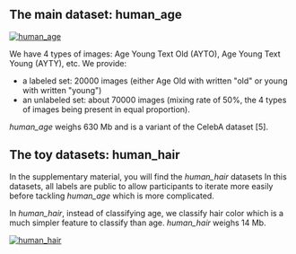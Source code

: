 ## The main dataset: human_age

[![human_age](https://github.com/EffiSciencesResearch/challenge_data_ens_2023/blob/main/assets/human_age.png?raw=true)](https://www.effisciences.org/)

We have 4 types of images: Age Young Text Old (AYTO), Age Young Text Young (AYTY), etc. We provide:
- a labeled set: 20000 images (either Age Old with written "old" or young with written "young")
- an unlabeled set: about 70000 images (mixing rate of 50%, the 4 types of images being present in equal proportion). 

*human_age* weighs 630 Mb and is a variant of the CelebA dataset [5].

## The toy datasets: human_hair

In the supplementary material, you will find the *human_hair* datasets  In this datasets, all labels are public to allow participants to iterate more easily before tackling *human_age* which is more complicated.

In *human_hair*, instead of classifying age, we classify hair color which is a much simpler feature to classify than age.
*human_hair* weighs 14 Mb.


[![human_hair](https://github.com/EffiSciencesResearch/challenge_data_ens_2023/blob/main/assets/human_hair.png?raw=true)](https://www.effisciences.org/)
